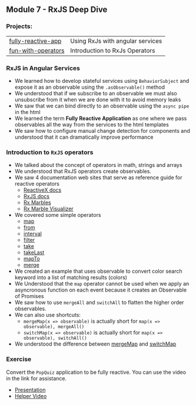 ## Module 7 - RxJS Deep Dive

### Projects:
|     |     |
| --- | --- |
| [fully-reactive-app](fully-reactive-app/) | Using RxJs with angular services |
| [fun-with-operators]() | Introduction to RxJs Operators |

### RxJS in Angular Services
* We learned how to develop stateful services using `BehaviorSubject` and expose it as an observable using the `.asObservable()` method
* We understood that if we subscribe to an observable we must also unsubscribe from it when we are done with it to avoid memory leaks
* We saw that we can bind directly to an observable using the `async pipe` in the html
* We learned the term **Fully Reactive Application** as one where we pass observables all the way from the services to the html templates
* We saw how to configure manual change detection for components and understood that it can dramatically improve performance

### Introduction to `RxJS` operators
* We talked about the concept of operators in math, strings and arrays
* We understood that RxJS operators create observables. 
* We saw 4 documentation web sites that serve as reference guide for reactive operators
    * [ReactiveX docs](http://reactivex.io/)
    * [RxJS docs](https://rxjs-dev.firebaseapp.com/)
    * [Rx Marbles](https://rxmarbles.com/)
    * [Rx Marble Visualizer](https://rxviz.com/)
* We covered some simple operators
    * [map](https://rxjs-dev.firebaseapp.com/api/operators/map)
    * [from](https://rxjs-dev.firebaseapp.com/api/index/function/from)
    * [interval](https://rxjs-dev.firebaseapp.com/api/index/function/interval)
    * [filter](https://rxjs-dev.firebaseapp.com/api/operators/filter)
    * [take](https://rxjs-dev.firebaseapp.com/api/operators/take)
    * [takeLast](https://rxjs-dev.firebaseapp.com/api/operators/takeLast)
    * [mapTo](https://rxjs-dev.firebaseapp.com/api/operators/mapTo)
    * [merge](https://rxjs-dev.firebaseapp.com/api/index/function/merge)
* We created an example that uses observable to convert color search keyword into a list of matching results (colors)
* We Understood that the `map` operator cannot be used when we apply an asyncronous function on each event because it creates an Observable of Promises
* We saw how to use `mergeAll` and `switchAll` to flatten the higher order observables.
* We can also use shortcuts: 
    - `mergeMap(x => observable)` is actually short for `map(x => observable), mergeAll()`
    - `switchMap(x => observable)` is actually short for `map(x => observable), switchAll()`
* We understood the difference between [mergeMap](https://rxjs-dev.firebaseapp.com/api/operators/mergeMap) and [switchMap](https://rxjs-dev.firebaseapp.com/api/operators/switchMap)


### Exercise
Convert the `PopQuiz` application to be fully reactive. You can use the video in the link for assistance.
* [Presentation](https://www.dropbox.com/s/n9pawcvycxv03sx/Description.pptx?dl=0)
* [Helper Video](https://www.dropbox.com/s/eba2hohp9z7fzkh/Solution.mp4?dl=0)